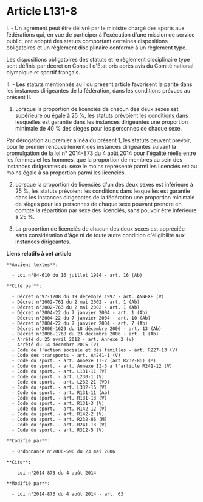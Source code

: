 # Article L131-8

I. - Un agrément peut être délivré par le ministre chargé des sports aux fédérations qui, en vue de participer à l'exécution
d'une mission de service public, ont adopté des statuts comportant certaines dispositions obligatoires et un règlement
disciplinaire conforme à un règlement type.

Les dispositions obligatoires des statuts et le règlement disciplinaire type sont définis par décret en Conseil d'Etat pris
après avis du Comité national olympique et sportif français.

II. - Les statuts mentionnés au I du présent article favorisent la parité dans les instances dirigeantes de la fédération,
dans les conditions prévues au présent II. 

1. Lorsque la proportion de licenciés de chacun des deux sexes est supérieure ou égale à 25 %, les statuts prévoient les
conditions dans lesquelles est garantie dans les instances dirigeantes une proportion minimale de 40 % des sièges pour les
personnes de chaque sexe. 

Par dérogation au premier alinéa du présent 1, les statuts peuvent prévoir, pour le premier renouvellement des instances
dirigeantes suivant la promulgation de la 
loi n° 2014-873 du 4 août 2014
pour l'égalité réelle entre les femmes et les hommes, que la proportion de membres au sein des instances dirigeantes du sexe
le moins représenté parmi les licenciés est au moins égale à sa proportion parmi les licenciés. 

2. Lorsque la proportion de licenciés d'un des deux sexes est inférieure à 25 %, les statuts prévoient les conditions dans
lesquelles est garantie dans les instances dirigeantes de la fédération une proportion minimale de sièges pour les personnes
de chaque sexe pouvant prendre en compte la répartition par sexe des licenciés, sans pouvoir être inférieure à 25 %. 

3. La proportion de licenciés de chacun des deux sexes est appréciée sans considération d'âge ni de toute autre condition
d'éligibilité aux instances dirigeantes.

**Liens relatifs à cet article**

	**Anciens textes**:

	  - Loi n°84-610 du 16 juillet 1984 - art. 16 (Ab)

	**Cité par**:

	  - Décret n°97-1208 du 19 décembre 1997 - art. ANNEXE (V)
	  - Décret n°2002-761 du 2 mai 2002 - art. 1 (Ab)
	  - Décret n°2002-763 du 2 mai 2002 - art. 1 (Ab)
	  - Décret n°2004-22 du 7 janvier 2004 - art. 1 (Ab)
	  - Décret n°2004-22 du 7 janvier 2004 - art. 10 (Ab)
	  - Décret n°2004-22 du 7 janvier 2004 - art. 7 (Ab)
	  - Décret n°2006-1629 du 18 décembre 2006 - art. 13 (Ab)
	  - Décret n°2006-1768 du 23 décembre 2006 - art. 1 (Ab)
	  - Arrêté du 25 avril 2012 - art. Annexe 2 (V)
	  - Arrêté du 14 décembre 2015 (V)
	  - Code de l'action sociale et des familles - art. R227-13 (V)
	  - Code des transports - art. A4241-1 (V)
	  - Code du sport. - art. Annexe II-2 (art R232-86) (M)
	  - Code du sport. - art. Annexe II-3 à l'article R241-12 (V)
	  - Code du sport. - art. L131-11 (V)
	  - Code du sport. - art. L230-1 (V)
	  - Code du sport. - art. L232-21 (VD)
	  - Code du sport. - art. L332-16 (V)
	  - Code du sport. - art. R131-11 (Ab)
	  - Code du sport. - art. R131-13 (V)
	  - Code du sport. - art. R131-3 (V)
	  - Code du sport. - art. R142-12 (V)
	  - Code du sport. - art. R142-2 (V)
	  - Code du sport. - art. R232-86 (M)
	  - Code du sport. - art. R241-13 (V)
	  - Code du sport. - art. R312-5 (V)

	**Codifié par**:

	  - Ordonnance n°2006-596 du 23 mai 2006

	**Cite**:

	  - Loi n°2014-873 du 4 août 2014

	**Modifié par**:

	  - Loi n°2014-873 du 4 août 2014 - art. 63
